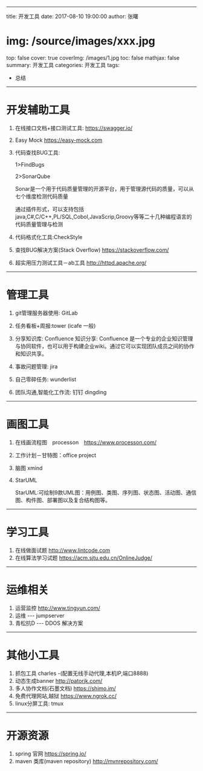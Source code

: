 
---
title:  开发工具
date: 2017-08-10 19:00:00
author: 张曙
# img: /source/images/xxx.jpg
top: false
cover: true
coverImg: /images/1.jpg
toc: false
mathjax: false
summary: 开发工具
categories: 开发工具
tags:
  - 总结
---

# 开发辅助工具

1. 在线接口文档+接口测试工具:   https://swagger.io/
2. Easy Mock       https://easy-mock.com
3. 代码查找BUG工具:

	1>FindBugs

	2>SonarQube

	Sonar是一个用于代码质量管理的开源平台，用于管理源代码的质量，可以从七个维度检测代码质量

	通过插件形式，可以支持包括java,C#,C/C++,PL/SQL,Cobol,JavaScrip,Groovy等等二十几种编程语言的代码质量管理与检测

4. 代码格式化工具:CheckStyle
5. 查找BUG解决方案(Stack Overflow)      https://stackoverflow.com/
6. 超实用压力测试工具－ab工具 http://httpd.apache.org/

---

# 管理工具

1. git管理服务器使用: GitLab
2. 任务看板+周报:tower   (icafe 一般)
3. 分享知识库: Confluence
	知识分享:
	Confluence
	是一个专业的企业知识管理与协同软件，也可以用于构建企业wiki。通过它可以实现团队成员之间的协作和知识共享。

4. 事故问题管理: jira
5. 自己零碎任务: wunderlist
6. 团队沟通,智能化工作流:  钉钉 dingding

---

# 画图工具

1. 在线画流程图　processon　https://www.processon.com/
2. 工作计划－甘特图：office project
3. 脑图 xmind
4. StarUML

    StarUML:可绘制9款UML图：用例图、类图、序列图、状态图、活动图、通信图、构件图、部署图以及复合结构图等。

---

# 学习工具

1. 在线做面试题  http://www.lintcode.com
2. 在线算法学习试题 https://acm.sjtu.edu.cn/OnlineJudge/

---

# 运维相关

1. 运营监控  http://www.tingyun.com/
2. 运维 --- jumpserver
3. 青松抗D --- DDOS 解决方案

---

# 其他小工具

1. 抓包工具 charles -(配置无线手动代理,本机IP,端口8888)
2. 动态生成banner   http://patorjk.com/
3. 多人协作文档(石墨文档) https://shimo.im/
4. 免费代理网站,越狱  https://www.ngrok.cc/
5. linux分屏工具: tmux

----

# 开源资源

1. spring 官网    https://spring.io/
2. maven 类库(maven repository)  http://mvnrepository.com/

